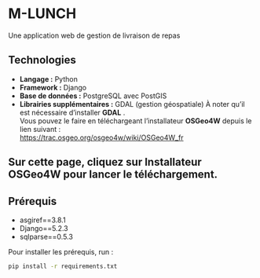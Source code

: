 
# M-LUNCH

Une application web de gestion de livraison de repas 

## Technologies

- **Langage :** Python  
- **Framework :** Django  
- **Base de données :** PostgreSQL avec PostGIS  
- **Librairies supplémentaires :** GDAL (gestion géospatiale)
À noter qu’il est nécessaire d’installer **GDAL** .  
Vous pouvez le faire en téléchargeant l’installateur **OSGeo4W** depuis le lien suivant :  
https://trac.osgeo.org/osgeo4w/wiki/OSGeo4W_fr

Sur cette page, cliquez sur **Installateur OSGeo4W** pour lancer le téléchargement.
---

## Prérequis

- asgiref==3.8.1  
- Django==5.2.3  
- sqlparse==0.5.3

Pour installer les prérequis, run :

```bash
pip install -r requirements.txt

